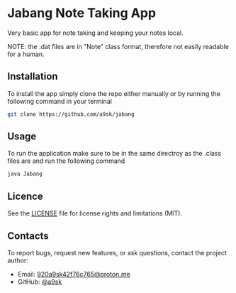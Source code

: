 # Jabang Note Taking App

Very basic app for note taking and keeping your notes local.

NOTE: the .dat files are in "Note" class format, therefore not easily readable for a human.

## Installation

To install the app simply clone the repo either manually or by running the following command in your terminal
```bash
git clone https://github.com/a9sk/jabang
```

## Usage

To run the application make sure to be in the same directroy as the .class files are and run the following command
```bash
java Jabang
```

## Licence

See the [LICENSE](LICENSE.md) file for license rights and limitations (MIT).

## Contacts

To report bugs, request new features, or ask questions, contact the project author:

- Email: 920a9sk42f76c765@proton.me
- GitHub: [@a9sk](https://github.com/a9sk)